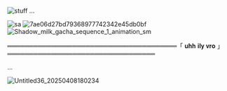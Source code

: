 ![stuff](https://github.com/user-attachments/assets/32a7f016-184d-43bb-836a-e7b3c94f41a1)
...



![sa](https://github.com/user-attachments/assets/d0d75930-5721-437e-acb9-efcc0286d584) ![7ae06d27bd79368977742342e45db0bf](https://github.com/user-attachments/assets/ab267b4f-0e4f-4b78-bd38-171c905b6af4)![Shadow_milk_gacha_sequence_1_animation_sm](https://github.com/user-attachments/assets/4f93b436-b5ea-43f0-ac77-ec4b3da842eb)













═══════════════════════════════════════「  𝐮𝐡𝐡 𝐢𝐥𝐲 𝐯𝐫𝐨 」══════════════════════════════════
 
...

![Untitled36_20250408180234](https://github.com/user-attachments/assets/f0375a0e-ea48-427b-9dd7-dc12b3cbd373)



